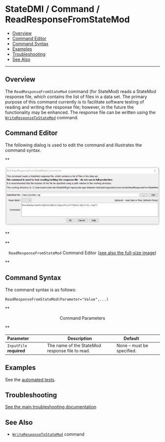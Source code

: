 # StateDMI / Command / ReadResponseFromStateMod #

* [Overview](#overview)
* [Command Editor](#command-editor)
* [Command Syntax](#command-syntax)
* [Examples](#examples)
* [Troubleshooting](#troubleshooting)
* [See Also](#see-also)

-------------------------

## Overview ##

The `ReadResponseFromStateMod` command (for StateMod)
reads a StateMod response file, which contains the list of files in a data set.
The primary purpose of this command currently is to facilitate software testing of reading and writing the response file;
however, in the future the functionality may be enhanced.
The response file can be written using the
[`WriteResponseToStateMod`](../WriteResponseToStateMod/WriteResponseToStateMod) command.

## Command Editor ##

The following dialog is used to edit the command and illustrates the command syntax.

**<p style="text-align: center;">
![ReadResponseFromStateMod command editor](ReadResponseFromStateMod.png)
</p>**

**<p style="text-align: center;">
`ReadResponseFromStateMod` Command Editor (<a href="../ReadResponseFromStateMod.png">see also the full-size image</a>)
</p>**

## Command Syntax ##

The command syntax is as follows:

```text
ReadResponseFromStateMod(Parameter="Value",...)
```
**<p style="text-align: center;">
Command Parameters
</p>**

| **Parameter**&nbsp;&nbsp;&nbsp;&nbsp;&nbsp;&nbsp;&nbsp;&nbsp;&nbsp;&nbsp;&nbsp;&nbsp; | **Description** | **Default**&nbsp;&nbsp;&nbsp;&nbsp;&nbsp;&nbsp;&nbsp;&nbsp;&nbsp;&nbsp; |
| --------------|-----------------|----------------- |
| `InputFile`<br>**required** | The name of the StateMod response file to read. | None – must be specified. |


## Examples ##

See the [automated tests](https://github.com/OpenCDSS/cdss-app-statedmi-test/tree/master/test/regression/commands/ReadResponseFromStateMod).

## Troubleshooting ##

[See the main troubleshooting documentation](../../troubleshooting/troubleshooting.md)

## See Also ##

* [`WriteResponseToStateMod`](../WriteResponseToStateMod/WriteResponseToStateMod) command

